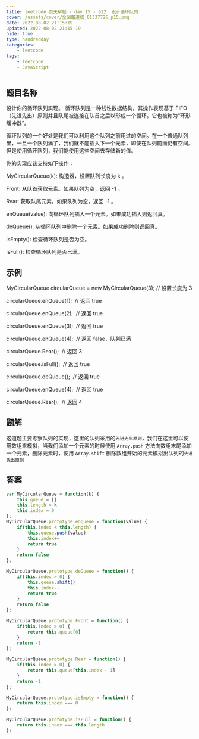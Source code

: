 ```yaml
---
title: leetcode 百天解题 - day 15 - 622. 设计循环队列
cover: /assets/cover/全図鑑達成_61337726_p15.png
date: 2022-08-02 21:15:19
updated: 2022-08-02 21:15:19
hide: true
type: handredday
categories:
    - leetcode
tags:
    - leetcode
    - JavaScript
---
```


## 题目名称

设计你的循环队列实现。 循环队列是一种线性数据结构，其操作表现基于 FIFO（先进先出）原则并且队尾被连接在队首之后以形成一个循环。它也被称为“环形缓冲器”。

循环队列的一个好处是我们可以利用这个队列之前用过的空间。在一个普通队列里，一旦一个队列满了，我们就不能插入下一个元素，即使在队列前面仍有空间。但是使用循环队列，我们能使用这些空间去存储新的值。

你的实现应该支持如下操作：

MyCircularQueue(k): 构造器，设置队列长度为 k 。

Front: 从队首获取元素。如果队列为空，返回 -1 。

Rear: 获取队尾元素。如果队列为空，返回 -1 。

enQueue(value): 向循环队列插入一个元素。如果成功插入则返回真。

deQueue(): 从循环队列中删除一个元素。如果成功删除则返回真。

isEmpty(): 检查循环队列是否为空。

isFull(): 检查循环队列是否已满。

## 示例

MyCircularQueue circularQueue = new MyCircularQueue(3); // 设置长度为 3

circularQueue.enQueue(1);  // 返回 true

circularQueue.enQueue(2);  // 返回 true

circularQueue.enQueue(3);  // 返回 true

circularQueue.enQueue(4);  // 返回 false，队列已满

circularQueue.Rear();  // 返回 3

circularQueue.isFull();  // 返回 true

circularQueue.deQueue();  // 返回 true

circularQueue.enQueue(4);  // 返回 true

circularQueue.Rear();  // 返回 4

## 题解

这道题主要考察队列的实现，这里的队列采用的`先进先出原则`，我们在这里可以使用数组来模拟，当我们添加一个元素的时候使用 `Array.push` 方法向数组末尾添加一个元素，删除元素时，使用 `Array.shift` 删除数组开始的元素模拟出队列的`先进先出原则`

## 答案

~~~js
var MyCircularQueue = function(k) {
    this.queue = []
    this.length = k
    this.index = 0
};
MyCircularQueue.prototype.enQueue = function(value) {
    if(this.index < this.length) {
        this.queue.push(value)
        this.index++
        return true
    }
    return false
};

MyCircularQueue.prototype.deQueue = function() {
    if(this.index > 0) {
        this.queue.shift()
        this.index--
        return true
    }
    return false
};

MyCircularQueue.prototype.Front = function() {
    if(this.index > 0) {
        return this.queue[0]
    }
    return -1
};

MyCircularQueue.prototype.Rear = function() {
    if(this.index > 0) {
        return this.queue[this.index - 1]
    }
    return -1
};

MyCircularQueue.prototype.isEmpty = function() {
    return this.index === 0
};

MyCircularQueue.prototype.isFull = function() {
    return this.index === this.length
};

~~~


